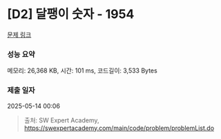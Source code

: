 # [D2] 달팽이 숫자 - 1954 

[문제 링크](https://swexpertacademy.com/main/code/problem/problemDetail.do?contestProbId=AV5PobmqAPoDFAUq) 

### 성능 요약

메모리: 26,368 KB, 시간: 101 ms, 코드길이: 3,533 Bytes

### 제출 일자

2025-05-14 00:06



> 출처: SW Expert Academy, https://swexpertacademy.com/main/code/problem/problemList.do
